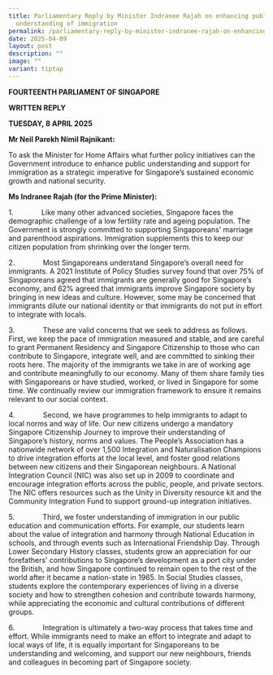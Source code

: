 ```yaml
---
title: Parliamentary Reply by Minister Indranee Rajah on enhancing public
  understanding of immigration
permalink: /parliamentary-reply-by-minister-indranee-rajah-on-enhancing-public-understanding-of-immigration/
date: 2025-04-09
layout: post
description: ""
image: ""
variant: tiptap
---
```

<p><strong>FOURTEENTH PARLIAMENT OF SINGAPORE</strong>
</p>
<p><strong>WRITTEN REPLY</strong>&nbsp;</p>
<p><strong>TUESDAY, 8 APRIL 2025</strong>
</p>
<p><strong>Mr Neil Parekh Nimil Rajnikant:</strong>
</p>
<p>To ask the Minister for Home Affairs what further policy initiatives can
the Government introduce to enhance public understanding and support for
immigration as a strategic imperative for Singapore’s sustained economic
growth and national security.</p>
<p><strong>Ms Indranee Rajah (for the Prime Minister):</strong>
</p>
<p>1.&nbsp;&nbsp;&nbsp;&nbsp;&nbsp;&nbsp;&nbsp;&nbsp;&nbsp;&nbsp;&nbsp;&nbsp;&nbsp;
Like many other advanced societies, Singapore faces the demographic challenge
of a low fertility rate and ageing population. The Government is strongly
committed to supporting Singaporeans’ marriage and parenthood aspirations.
Immigration supplements this to keep our citizen population from shrinking
over the longer term.</p>
<p>2.&nbsp;&nbsp;&nbsp;&nbsp;&nbsp;&nbsp;&nbsp;&nbsp;&nbsp;&nbsp;&nbsp;&nbsp;&nbsp;
Most Singaporeans understand Singapore’s overall need for immigrants. A
2021 Institute of Policy Studies survey found that over 75% of Singaporeans
agreed that immigrants are generally good for Singapore’s economy, and
62% agreed that immigrants improve Singapore society by bringing in new
ideas and culture. However, some may be concerned that immigrants dilute
our national identity or that immigrants do not put in effort to integrate
with locals.</p>
<p>3.&nbsp;&nbsp;&nbsp;&nbsp;&nbsp;&nbsp;&nbsp;&nbsp;&nbsp;&nbsp;&nbsp;&nbsp;&nbsp;
These are valid concerns that we seek to address as follows. First, we
keep the pace of immigration measured and stable, and are careful to grant
Permanent Residency and Singapore Citizenship to those who can contribute
to Singapore, integrate well, and are committed to sinking their roots
here. The majority of the immigrants we take in are of working age and
contribute meaningfully to our economy. Many of them share family ties
with Singaporeans or have studied, worked, or lived in Singapore for some
time. We continually review our immigration framework to ensure it remains
relevant to our social context.</p>
<p>4.&nbsp;&nbsp;&nbsp;&nbsp;&nbsp;&nbsp;&nbsp;&nbsp;&nbsp;&nbsp;&nbsp;&nbsp;&nbsp;
Second, we have programmes to help immigrants to adapt to local norms and
way of life. Our new citizens undergo a mandatory Singapore Citizenship
Journey to improve their understanding of Singapore’s history, norms and
values. The People’s Association has a nationwide network of over 1,500
Integration and Naturalisation Champions to drive integration efforts at
the local level, and foster good relations between new citizens and their
Singaporean neighbours. A National Integration Council (NIC) was also set
up in 2009 to coordinate and encourage integration efforts across the public,
people, and private sectors. The NIC offers resources such as the Unity
in Diversity resource kit and the Community Integration Fund to support
ground-up integration initiatives.</p>
<p>5.&nbsp;&nbsp;&nbsp;&nbsp;&nbsp;&nbsp;&nbsp;&nbsp;&nbsp;&nbsp;&nbsp;&nbsp;&nbsp;
Third, we foster understanding of immigration in our public education and
communication efforts. For example, our students learn about the value
of integration and harmony through National Education in schools, and through
events such as International Friendship Day. Through Lower Secondary History
classes, students grow an appreciation for our forefathers’ contributions
to Singapore’s development as a port city under the British, and how Singapore
continued to remain open to the rest of the world after it became a nation-state
in 1965. In Social Studies classes, students explore the contemporary experiences
of living in a diverse society and how to strengthen cohesion and contribute
towards harmony, while appreciating the economic and cultural contributions
of different groups.</p>
<p>6.&nbsp;&nbsp;&nbsp;&nbsp;&nbsp;&nbsp;&nbsp;&nbsp;&nbsp;&nbsp;&nbsp;&nbsp;&nbsp;
Integration is ultimately a two-way process that takes time and effort.
While immigrants need to make an effort to integrate and adapt to local
ways of life, it is equally important for Singaporeans to be understanding
and welcoming, and support our new neighbours, friends and colleagues in
becoming part of Singapore society.</p>